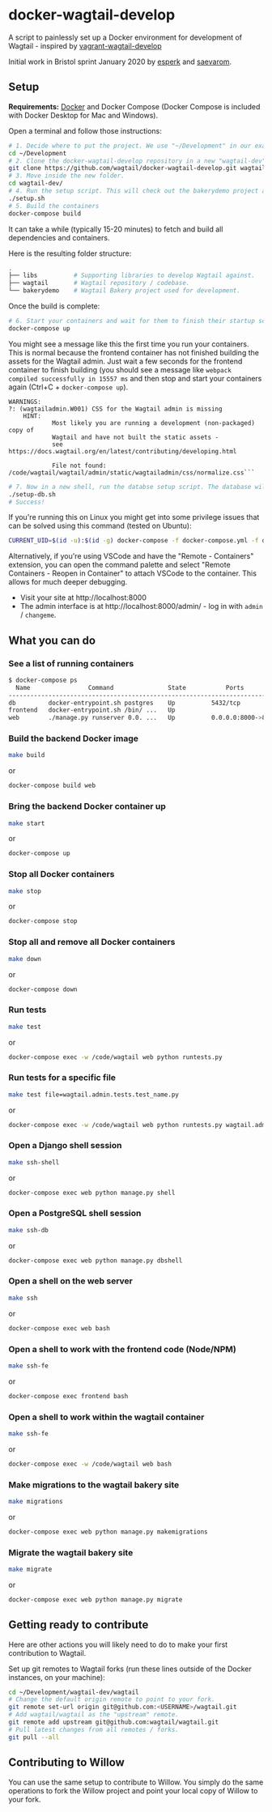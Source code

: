 docker-wagtail-develop
======================


A script to painlessly set up a Docker environment for development of Wagtail - inspired by [vagrant-wagtail-develop](https://github.com/wagtail/vagrant-wagtail-develop)

Initial work in Bristol sprint January 2020 by [esperk](https://github.com/esperk) and [saevarom](https://github.com/saevarom).

Setup
-----

**Requirements:** [Docker](https://www.docker.com/) and Docker Compose (Docker Compose is included with Docker Desktop for Mac and Windows).

Open a terminal and follow those instructions:

```sh
# 1. Decide where to put the project. We use "~/Development" in our examples.
cd ~/Development
# 2. Clone the docker-wagtail-develop repository in a new "wagtail-dev" folder.
git clone https://github.com/wagtail/docker-wagtail-develop.git wagtail-dev
# 3. Move inside the new folder.
cd wagtail-dev/
# 4. Run the setup script. This will check out the bakerydemo project and local copies of wagtail and its dependencies.
./setup.sh
# 5. Build the containers
docker-compose build
```

It can take a while (typically 15-20 minutes) to fetch and build all dependencies and containers.

Here is the resulting folder structure:

```sh
.
├── libs          # Supporting libraries to develop Wagtail against.
├── wagtail       # Wagtail repository / codebase.
└── bakerydemo    # Wagtail Bakery project used for development.
```

Once the build is complete:

```sh
# 6. Start your containers and wait for them to finish their startup scripts.
docker-compose up
```
You might see a message like this the first time you run your containers. This is normal because the frontend container has not finished building the assets for the Wagtail admin. Just wait a few seconds for the frontend container to finish building (you should see a message like `webpack compiled successfully in 15557 ms` and then stop and start your containers again (Ctrl+C + `docker-compose up`).
```
WARNINGS:
?: (wagtailadmin.W001) CSS for the Wagtail admin is missing
	HINT:
            Most likely you are running a development (non-packaged) copy of
            Wagtail and have not built the static assets -
            see https://docs.wagtail.org/en/latest/contributing/developing.html

            File not found: /code/wagtail/wagtail/admin/static/wagtailadmin/css/normalize.css```

```

```sh
# 7. Now in a new shell, run the databse setup script. The database will be persisted across container executions by Docker's Volumes system so you will only need to run this commmand the first time you start the database.
./setup-db.sh
# Success!
```

If you're running this on Linux you might get into some privilege issues that can be solved using this command (tested on Ubuntu):
```sh
CURRENT_UID=$(id -u):$(id -g) docker-compose -f docker-compose.yml -f docker-compose.linux.yml up
```

Alternatively, if you're using VSCode and have the "Remote - Containers" extension, you can open the command palette and select "Remote Containers - Reopen in Container" to attach VSCode to the container. This allows for much deeper debugging.

- Visit your site at http://localhost:8000
- The admin interface is at http://localhost:8000/admin/ - log in with `admin` / `changeme`.

What you can do
---------------

### See a list of running containers

```sh
$ docker-compose ps
  Name                Command               State           Ports
--------------------------------------------------------------------------
db         docker-entrypoint.sh postgres    Up          5432/tcp
frontend   docker-entrypoint.sh /bin/ ...   Up
web        ./manage.py runserver 0.0. ...   Up          0.0.0.0:8000->8000/tcp
```

### Build the backend Docker image
```sh
make build
```
or
```sh
docker-compose build web
```

### Bring the backend Docker container up

```sh
make start
```
or
```sh
docker-compose up
```

### Stop all Docker containers

```sh
make stop
```
or
```sh
docker-compose stop
```
### Stop all and remove all Docker containers

```sh
make down
```
or
```sh
docker-compose down
```
	
### Run tests

```sh
make test
```
or
```sh
docker-compose exec -w /code/wagtail web python runtests.py
```

### Run tests for a specific file

```sh
make test file=wagtail.admin.tests.test_name.py
```
or
```sh
docker-compose exec -w /code/wagtail web python runtests.py wagtail.admin.tests.{test_file_name_here}.py
```

### Open a Django shell session

```sh
make ssh-shell
```
or
```sh
docker-compose exec web python manage.py shell
```

### Open a PostgreSQL shell session

```sh
make ssh-db
```
or
```sh
docker-compose exec web python manage.py dbshell
```
### Open a shell on the web server

```sh
make ssh
```
or
```sh
docker-compose exec web bash
```

### Open a shell to work with the frontend code (Node/NPM)

```sh
make ssh-fe
```
or
```sh
docker-compose exec frontend bash
```

### Open a shell to work within the wagtail container

```sh
make ssh-fe
```
or
```sh
docker-compose exec -w /code/wagtail web bash
```

### Make migrations to the wagtail bakery site

```sh
make migrations
```
or
```sh
docker-compose exec web python manage.py makemigrations
```

### Migrate the wagtail bakery site

```sh
make migrate
```
or
```sh
docker-compose exec web python manage.py migrate
```

Getting ready to contribute
---------------------------

Here are other actions you will likely need to do to make your first contribution to Wagtail.

Set up git remotes to Wagtail forks (run these lines outside of the Docker instances, on your machine):

```sh
cd ~/Development/wagtail-dev/wagtail
# Change the default origin remote to point to your fork.
git remote set-url origin git@github.com:<USERNAME>/wagtail.git
# Add wagtail/wagtail as the "upstream" remote.
git remote add upstream git@github.com:wagtail/wagtail.git
# Pull latest changes from all remotes / forks.
git pull --all
```

Contributing to Willow
----------------------

You can use the same setup to contribute to Willow.
You simply do the same operations to fork the Willow project and point your local copy of Willow to your fork.
